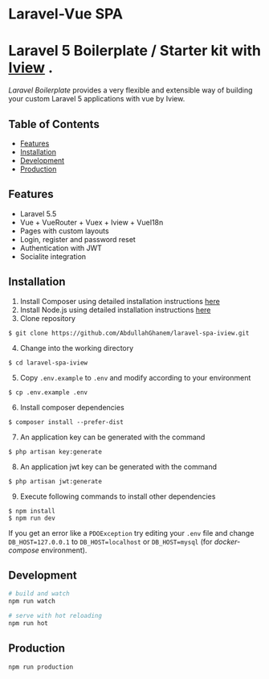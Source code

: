 # Laravel-Vue SPA 


# Laravel 5 Boilerplate / Starter kit with [Iview](https://www.iviewui.com/) .

_Laravel Boilerplate_ provides a very flexible and extensible way of building your custom Laravel 5 applications with vue by Iview.

## Table of Contents

- [Features](#features)
- [Installation](#installation)
- [Development](#development)
- [Production](#production)

## Features

- Laravel 5.5 
- Vue + VueRouter + Vuex + Iview + VueI18n 
- Pages with custom layouts 
- Login, register and password reset
- Authentication with JWT
- Socialite integration

## Installation

1. Install Composer using detailed installation instructions [here](https://getcomposer.org/doc/00-intro.md#installation-linux-unix-osx)
2. Install Node.js using detailed installation instructions [here](https://nodejs.org/en/download/package-manager/)
3. Clone repository
```
$ git clone https://github.com/AbdullahGhanem/laravel-spa-iview.git
```
4. Change into the working directory
```
$ cd laravel-spa-iview
```
5. Copy `.env.example` to `.env` and modify according to your environment
```
$ cp .env.example .env
```
6. Install composer dependencies
```
$ composer install --prefer-dist
```
7. An application key can be generated with the command
```
$ php artisan key:generate
```
8. An application jwt key can be generated with the command
```
$ php artisan jwt:generate
```
9. Execute following commands to install other dependencies
```
$ npm install
$ npm run dev
```
If you get an error like a `PDOException` try editing your `.env` file and change `DB_HOST=127.0.0.1` to `DB_HOST=localhost` or `DB_HOST=mysql` (for *docker-compose* environment).


## Development

```bash
# build and watch
npm run watch

# serve with hot reloading
npm run hot
```

## Production

```bash
npm run production
```
